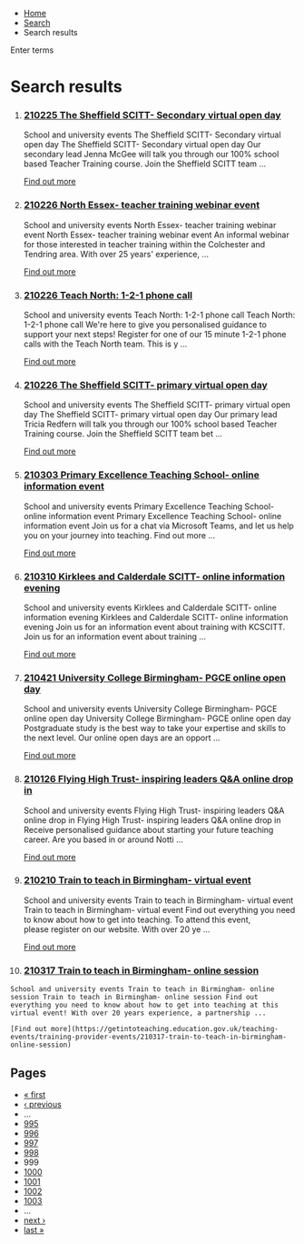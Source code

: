 *   [Home](/)
*   [Search](/search)
*   Search results

Enter terms 

Search results
==============

1.  ### [210225 The Sheffield SCITT- Secondary virtual open day](https://getintoteaching.education.gov.uk/teaching-events/training-provider-events/210225-the-sheffield-scitt-secondary-virtual-open-day-0)
    
    School and university events The Sheffield SCITT- Secondary virtual open day The Sheffield SCITT- Secondary virtual open day Our secondary lead Jenna McGee will talk you through our 100% school based Teacher Training course. Join the Sheffield SCITT team ...
    
    [Find out more](https://getintoteaching.education.gov.uk/teaching-events/training-provider-events/210225-the-sheffield-scitt-secondary-virtual-open-day-0)
    
2.  ### [210226 North Essex- teacher training webinar event](https://getintoteaching.education.gov.uk/teaching-events/training-provider-events/210226-north-essex-teacher-training-webinar-event)
    
    School and university events North Essex- teacher training webinar event North Essex- teacher training webinar event An informal webinar for those interested in teacher training within the Colchester and Tendring area. With over 25 years' experience, ...
    
    [Find out more](https://getintoteaching.education.gov.uk/teaching-events/training-provider-events/210226-north-essex-teacher-training-webinar-event)
    
3.  ### [210226 Teach North: 1-2-1 phone call](https://getintoteaching.education.gov.uk/teaching-events/training-provider-events/210226-teach-north-1-2-1-phone-call)
    
    School and university events Teach North: 1-2-1 phone call Teach North: 1-2-1 phone call We're here to give you personalised guidance to support your next steps! Register for one of our 15 minute 1-2-1 phone calls with the Teach North team. This is y ...
    
    [Find out more](https://getintoteaching.education.gov.uk/teaching-events/training-provider-events/210226-teach-north-1-2-1-phone-call)
    
4.  ### [210226 The Sheffield SCITT- primary virtual open day](https://getintoteaching.education.gov.uk/teaching-events/training-provider-events/210226-the-sheffield-scitt-primary-virtual-open-day-0)
    
    School and university events The Sheffield SCITT- primary virtual open day The Sheffield SCITT- primary virtual open day Our primary lead Tricia Redfern will talk you through our 100% school based Teacher Training course. Join the Sheffield SCITT team bet ...
    
    [Find out more](https://getintoteaching.education.gov.uk/teaching-events/training-provider-events/210226-the-sheffield-scitt-primary-virtual-open-day-0)
    
5.  ### [210303 Primary Excellence Teaching School- online information event](https://getintoteaching.education.gov.uk/teaching-events/training-provider-events/210303-primary-excellence-teaching-school-online-information-event)
    
    School and university events Primary Excellence Teaching School- online information event Primary Excellence Teaching School- online information event Join us for a chat via Microsoft Teams, and let us help you on your journey into teaching. Find out more ...
    
    [Find out more](https://getintoteaching.education.gov.uk/teaching-events/training-provider-events/210303-primary-excellence-teaching-school-online-information-event)
    
6.  ### [210310 Kirklees and Calderdale SCITT- online information evening](https://getintoteaching.education.gov.uk/teaching-events/training-provider-events/210310-kirklees-and-calderdale-scitt-online-information-evening)
    
    School and university events Kirklees and Calderdale SCITT- online information evening Kirklees and Calderdale SCITT- online information evening Join us for an information event about training with KCSCITT. Join us for an information event about training ...
    
    [Find out more](https://getintoteaching.education.gov.uk/teaching-events/training-provider-events/210310-kirklees-and-calderdale-scitt-online-information-evening)
    
7.  ### [210421 University College Birmingham- PGCE online open day](https://getintoteaching.education.gov.uk/teaching-events/training-provider-events/210421-university-college-birmingham-pgce-online-open-day)
    
    School and university events University College Birmingham- PGCE online open day University College Birmingham- PGCE online open day Postgraduate study is the best way to take your expertise and skills to the next level. Our online open days are an opport ...
    
    [Find out more](https://getintoteaching.education.gov.uk/teaching-events/training-provider-events/210421-university-college-birmingham-pgce-online-open-day)
    
8.  ### [210126 Flying High Trust- inspiring leaders Q&A online drop in](https://getintoteaching.education.gov.uk/teaching-events/training-provider-events/210126-flying-high-trust-inspiring-leaders-qa-online-drop-in)
    
    School and university events Flying High Trust- inspiring leaders Q&A online drop in Flying High Trust- inspiring leaders Q&A online drop in Receive personalised guidance about starting your future teaching career. Are you based in or around Notti ...
    
    [Find out more](https://getintoteaching.education.gov.uk/teaching-events/training-provider-events/210126-flying-high-trust-inspiring-leaders-qa-online-drop-in)
    
9.  ### [210210 Train to teach in Birmingham- virtual event](https://getintoteaching.education.gov.uk/teaching-events/training-provider-events/210210-train-to-teach-in-birmingham-virtual-event)
    
    School and university events Train to teach in Birmingham- virtual event Train to teach in Birmingham- virtual event Find out everything you need to know about how to get into teaching. To attend this event, please register on our website. With over 20 ye ...
    
    [Find out more](https://getintoteaching.education.gov.uk/teaching-events/training-provider-events/210210-train-to-teach-in-birmingham-virtual-event)
    
10.  ### [210317 Train to teach in Birmingham- online session](https://getintoteaching.education.gov.uk/teaching-events/training-provider-events/210317-train-to-teach-in-birmingham-online-session)
    
    School and university events Train to teach in Birmingham- online session Train to teach in Birmingham- online session Find out everything you need to know about how to get into teaching at this virtual event! With over 20 years experience, a partnership ...
    
    [Find out more](https://getintoteaching.education.gov.uk/teaching-events/training-provider-events/210317-train-to-teach-in-birmingham-online-session)
    

Pages
-----

*   [« first](/search/site "Go to first page")
*   [‹ previous](/search/site?page=997 "Go to previous page")
*   …
*   [995](/search/site?page=994 "Go to page 995")
*   [996](/search/site?page=995 "Go to page 996")
*   [997](/search/site?page=996 "Go to page 997")
*   [998](/search/site?page=997 "Go to page 998")
*   999
*   [1000](/search/site?page=999 "Go to page 1000")
*   [1001](/search/site?page=1000 "Go to page 1001")
*   [1002](/search/site?page=1001 "Go to page 1002")
*   [1003](/search/site?page=1002 "Go to page 1003")
*   …
*   [next ›](/search/site?page=999 "Go to next page")
*   [last »](/search/site?page=1032 "Go to last page")
